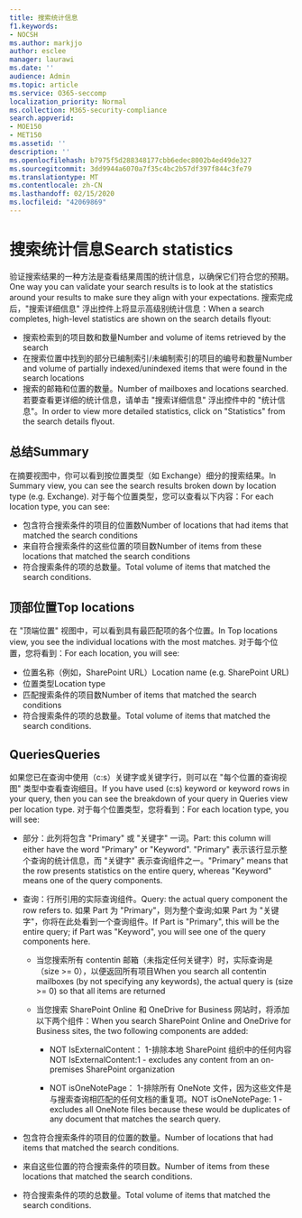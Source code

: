 ```yaml
---
title: 搜索统计信息
f1.keywords:
- NOCSH
ms.author: markjjo
author: esclee
manager: laurawi
ms.date: ''
audience: Admin
ms.topic: article
ms.service: O365-seccomp
localization_priority: Normal
ms.collection: M365-security-compliance
search.appverid:
- MOE150
- MET150
ms.assetid: ''
description: ''
ms.openlocfilehash: b7975f5d288348177cbb6edec8002b4ed49de327
ms.sourcegitcommit: 3dd9944a6070a7f35c4bc2b57df397f844c3fe79
ms.translationtype: MT
ms.contentlocale: zh-CN
ms.lasthandoff: 02/15/2020
ms.locfileid: "42069869"
---
```

# <a name="search-statistics"></a><span data-ttu-id="4d559-102">搜索统计信息</span><span class="sxs-lookup"><span data-stu-id="4d559-102">Search statistics</span></span>

<span data-ttu-id="4d559-103">验证搜索结果的一种方法是查看结果周围的统计信息，以确保它们符合您的预期。</span><span class="sxs-lookup"><span data-stu-id="4d559-103">One way you can validate your search results is to look at the statistics around your results to make sure they align with your expectations.</span></span> <span data-ttu-id="4d559-104">搜索完成后，"搜索详细信息" 浮出控件上将显示高级别统计信息：</span><span class="sxs-lookup"><span data-stu-id="4d559-104">When a search completes, high-level statistics are shown on the search details flyout:</span></span>
- <span data-ttu-id="4d559-105">搜索检索到的项目数和数量</span><span class="sxs-lookup"><span data-stu-id="4d559-105">Number and volume of items retrieved by the search</span></span>
- <span data-ttu-id="4d559-106">在搜索位置中找到的部分已编制索引/未编制索引的项目的编号和数量</span><span class="sxs-lookup"><span data-stu-id="4d559-106">Number and volume of partially indexed/unindexed items that were found in the search locations</span></span>
- <span data-ttu-id="4d559-107">搜索的邮箱和位置的数量。</span><span class="sxs-lookup"><span data-stu-id="4d559-107">Number of mailboxes and locations searched.</span></span>
<span data-ttu-id="4d559-108">若要查看更详细的统计信息，请单击 "搜索详细信息" 浮出控件中的 "统计信息"。</span><span class="sxs-lookup"><span data-stu-id="4d559-108">In order to view more detailed statistics, click on "Statistics" from the search details flyout.</span></span>

## <a name="summary"></a><span data-ttu-id="4d559-109">总结</span><span class="sxs-lookup"><span data-stu-id="4d559-109">Summary</span></span>

<span data-ttu-id="4d559-110">在摘要视图中，你可以看到按位置类型（如 Exchange）细分的搜索结果。</span><span class="sxs-lookup"><span data-stu-id="4d559-110">In Summary view, you can see the search results broken down by location type (e.g. Exchange).</span></span> <span data-ttu-id="4d559-111">对于每个位置类型，您可以查看以下内容：</span><span class="sxs-lookup"><span data-stu-id="4d559-111">For each location type, you can see:</span></span>
- <span data-ttu-id="4d559-112">包含符合搜索条件的项目的位置数</span><span class="sxs-lookup"><span data-stu-id="4d559-112">Number of locations that had items that matched the search conditions</span></span>
- <span data-ttu-id="4d559-113">来自符合搜索条件的这些位置的项目数</span><span class="sxs-lookup"><span data-stu-id="4d559-113">Number of items from these locations that matched the search conditions</span></span>
- <span data-ttu-id="4d559-114">符合搜索条件的项的总数量。</span><span class="sxs-lookup"><span data-stu-id="4d559-114">Total volume of items that matched the search conditions.</span></span>

## <a name="top-locations"></a><span data-ttu-id="4d559-115">顶部位置</span><span class="sxs-lookup"><span data-stu-id="4d559-115">Top locations</span></span>

<span data-ttu-id="4d559-116">在 "顶端位置" 视图中，可以看到具有最匹配项的各个位置。</span><span class="sxs-lookup"><span data-stu-id="4d559-116">In Top locations view, you see the individual locations with the most matches.</span></span> <span data-ttu-id="4d559-117">对于每个位置，您将看到：</span><span class="sxs-lookup"><span data-stu-id="4d559-117">For each location, you will see:</span></span>
- <span data-ttu-id="4d559-118">位置名称（例如，SharePoint URL）</span><span class="sxs-lookup"><span data-stu-id="4d559-118">Location name (e.g. SharePoint URL)</span></span>
- <span data-ttu-id="4d559-119">位置类型</span><span class="sxs-lookup"><span data-stu-id="4d559-119">Location type</span></span>
- <span data-ttu-id="4d559-120">匹配搜索条件的项目数</span><span class="sxs-lookup"><span data-stu-id="4d559-120">Number of items that matched the search conditions</span></span>
- <span data-ttu-id="4d559-121">符合搜索条件的项的总数量。</span><span class="sxs-lookup"><span data-stu-id="4d559-121">Total volume of items that matched the search conditions.</span></span>

## <a name="queries"></a><span data-ttu-id="4d559-122">Queries</span><span class="sxs-lookup"><span data-stu-id="4d559-122">Queries</span></span>

<span data-ttu-id="4d559-123">如果您已在查询中使用（c:s）关键字或关键字行，则可以在 "每个位置的查询视图" 类型中查看查询细目。</span><span class="sxs-lookup"><span data-stu-id="4d559-123">If you have used (c:s) keyword or keyword rows in your query, then you can see the breakdown of your query in Queries view per location type.</span></span> <span data-ttu-id="4d559-124">对于每个位置类型，您将看到：</span><span class="sxs-lookup"><span data-stu-id="4d559-124">For each location type, you will see:</span></span>

- <span data-ttu-id="4d559-125">部分：此列将包含 "Primary" 或 "关键字" 一词。</span><span class="sxs-lookup"><span data-stu-id="4d559-125">Part: this column will either have the word "Primary" or "Keyword".</span></span> <span data-ttu-id="4d559-126">"Primary" 表示该行显示整个查询的统计信息，而 "关键字" 表示查询组件之一。</span><span class="sxs-lookup"><span data-stu-id="4d559-126">"Primary" means that the row presents statistics on the entire query, whereas "Keyword" means one of the query components.</span></span>

- <span data-ttu-id="4d559-127">查询：行所引用的实际查询组件。</span><span class="sxs-lookup"><span data-stu-id="4d559-127">Query: the actual query component the row refers to.</span></span> <span data-ttu-id="4d559-128">如果 Part 为 "Primary"，则为整个查询;如果 Part 为 "关键字"，你将在此处看到一个查询组件。</span><span class="sxs-lookup"><span data-stu-id="4d559-128">If Part is "Primary", this will be the entire query; if Part was "Keyword", you will see one of the query components here.</span></span>
  
  - <span data-ttu-id="4d559-129">当您搜索所有 contentin 邮箱（未指定任何关键字）时，实际查询是（size >= 0），以便返回所有项目</span><span class="sxs-lookup"><span data-stu-id="4d559-129">When you search all contentin mailboxes (by not specifying any keywords), the actual query is (size >= 0) so that all items are returned</span></span>
  
  - <span data-ttu-id="4d559-130">当您搜索 SharePoint Online 和 OneDrive for Business 网站时，将添加以下两个组件：</span><span class="sxs-lookup"><span data-stu-id="4d559-130">When you search SharePoint Online and OneDrive for Business sites, the two following components are added:</span></span>
    
    - <span data-ttu-id="4d559-131">NOT IsExternalContent： 1-排除本地 SharePoint 组织中的任何内容</span><span class="sxs-lookup"><span data-stu-id="4d559-131">NOT IsExternalContent:1 - excludes any content from an on-premises SharePoint organization</span></span>
    
    - <span data-ttu-id="4d559-132">NOT isOneNotePage： 1-排除所有 OneNote 文件，因为这些文件是与搜索查询相匹配的任何文档的重复项。</span><span class="sxs-lookup"><span data-stu-id="4d559-132">NOT isOneNotePage: 1 - excludes all OneNote files because these would be duplicates of any document that matches the search query.</span></span>

- <span data-ttu-id="4d559-133">包含符合搜索条件的项目的位置的数量。</span><span class="sxs-lookup"><span data-stu-id="4d559-133">Number of locations that had items that matched the search conditions.</span></span>

- <span data-ttu-id="4d559-134">来自这些位置的符合搜索条件的项目数。</span><span class="sxs-lookup"><span data-stu-id="4d559-134">Number of items from these locations that matched the search conditions.</span></span>

- <span data-ttu-id="4d559-135">符合搜索条件的项的总数量。</span><span class="sxs-lookup"><span data-stu-id="4d559-135">Total volume of items that matched the search conditions.</span></span>
